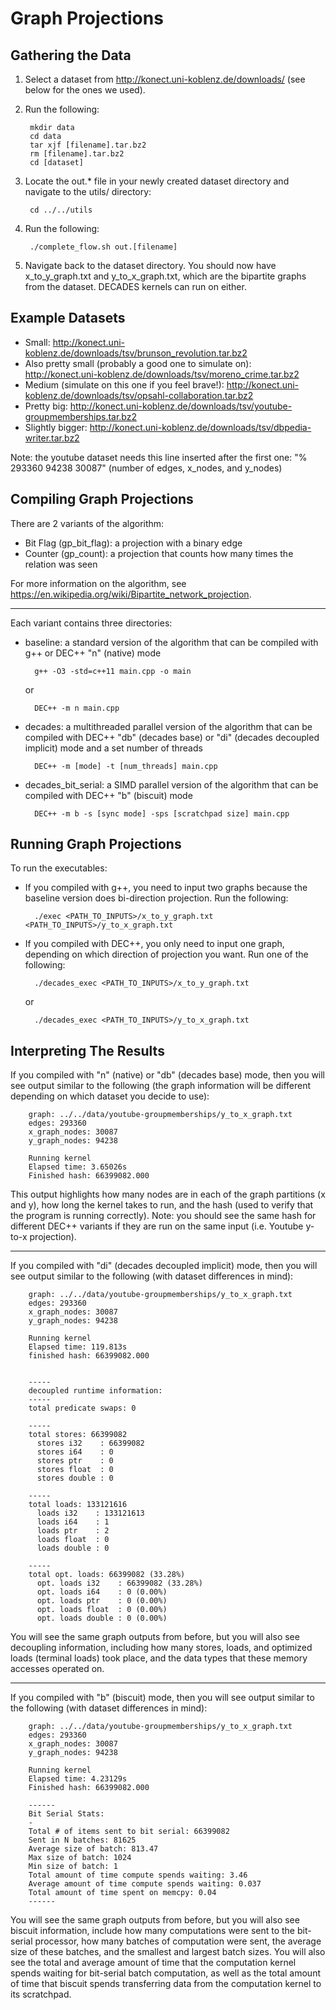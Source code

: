 # Graph Projections 

## Gathering the Data
1. Select a dataset from http://konect.uni-koblenz.de/downloads/ (see below for the ones we used).
2. Run the following:

        mkdir data
        cd data
        tar xjf [filename].tar.bz2
        rm [filename].tar.bz2
        cd [dataset]

3. Locate the out.* file in your newly created dataset directory and navigate to the utils/ directory:

        cd ../../utils
        
4. Run the following:

        ./complete_flow.sh out.[filename]

5. Navigate back to the dataset directory. You should now have x_to_y_graph.txt and y_to_x_graph.txt, which are the bipartite graphs from the dataset. DECADES kernels can run on either. 

## Example Datasets
- Small: http://konect.uni-koblenz.de/downloads/tsv/brunson_revolution.tar.bz2
- Also pretty small (probably a good one to simulate on): http://konect.uni-koblenz.de/downloads/tsv/moreno_crime.tar.bz2
- Medium (simulate on this one if you feel brave!): http://konect.uni-koblenz.de/downloads/tsv/opsahl-collaboration.tar.bz2
- Pretty big: http://konect.uni-koblenz.de/downloads/tsv/youtube-groupmemberships.tar.bz2
- Slightly bigger: http://konect.uni-koblenz.de/downloads/tsv/dbpedia-writer.tar.bz2

Note: the youtube dataset needs this line inserted after the first one: "% 293360 94238 30087" (number of edges, x_nodes, and y_nodes)

## Compiling Graph Projections

There are 2 variants of the algorithm:

- Bit Flag (gp_bit_flag): a projection with a binary edge
- Counter (gp_count): a projection that counts how many times the relation was seen

For more information on the algorithm, see https://en.wikipedia.org/wiki/Bipartite_network_projection.

-----

Each variant contains three directories:

- baseline: a standard version of the algorithm that can be compiled with g++ or DEC++ "n" (native) mode

        g++ -O3 -std=c++11 main.cpp -o main
        
  or 

        DEC++ -m n main.cpp

- decades: a multithreaded parallel version of the algorithm that can be compiled with DEC++ "db" (decades base) or "di" (decades decoupled implicit) mode and a set number of threads

        DEC++ -m [mode] -t [num_threads] main.cpp 

- decades_bit_serial: a SIMD parallel version of the algorithm that can be compiled with DEC++ "b" (biscuit) mode

        DEC++ -m b -s [sync mode] -sps [scratchpad size] main.cpp

## Running Graph Projections

To run the executables:

- If you compiled with g++, you need to input two graphs because the baseline version does bi-direction projection. Run the following:

        ./exec <PATH_TO_INPUTS>/x_to_y_graph.txt <PATH_TO_INPUTS>/y_to_x_graph.txt
        
- If you compiled with DEC++, you only need to input one graph, depending on which direction of projection you want. Run one of the following:

        ./decades_exec <PATH_TO_INPUTS>/x_to_y_graph.txt
        
  or
        
        ./decades_exec <PATH_TO_INPUTS>/y_to_x_graph.txt

## Interpreting The Results

If you compiled with "n" (native) or "db" (decades base) mode, then you will see output similar to the following (the graph information will be different depending on which dataset you decide to use):

        graph: ../../data/youtube-groupmemberships/y_to_x_graph.txt
        edges: 293360
        x_graph_nodes: 30087
        y_graph_nodes: 94238

        Running kernel
        Elapsed time: 3.65026s
        Finished hash: 66399082.000
        
This output highlights how many nodes are in each of the graph partitions (x and y), how long the kernel takes to run, and the hash (used to verify that the program is running correctly). Note: you should see the same hash for different DEC++ variants if they are run on the same input (i.e. Youtube y-to-x projection).

-----

If you compiled with "di" (decades decoupled implicit) mode, then you will see output similar to the following (with dataset differences in mind):

        graph: ../../data/youtube-groupmemberships/y_to_x_graph.txt
        edges: 293360
        x_graph_nodes: 30087
        y_graph_nodes: 94238
        
        Running kernel
        Elapsed time: 119.813s
        finished hash: 66399082.000
        
        
        -----
        decoupled runtime information:
        -----
        total predicate swaps: 0
        
        -----
        total stores: 66399082
          stores i32    : 66399082
          stores i64    : 0
          stores ptr    : 0
          stores float  : 0
          stores double : 0

        -----
        total loads: 133121616
          loads i32    : 133121613
          loads i64    : 1
          loads ptr    : 2
          loads float  : 0
          loads double : 0
        
        -----
        total opt. loads: 66399082 (33.28%)
          opt. loads i32    : 66399082 (33.28%)
          opt. loads i64    : 0 (0.00%)
          opt. loads ptr    : 0 (0.00%)
          opt. loads float  : 0 (0.00%)
          opt. loads double : 0 (0.00%)

You will see the same graph outputs from before, but you will also see decoupling information, including how many stores, loads, and optimized loads (terminal loads) took place, and the data types that these memory accesses operated on.

-----

If you compiled with "b" (biscuit) mode, then you will see output similar to the following (with dataset differences in mind):

        graph: ../../data/youtube-groupmemberships/y_to_x_graph.txt
        edges: 293360
        x_graph_nodes: 30087
        y_graph_nodes: 94238

        Running kernel
        Elapsed time: 4.23129s
        Finished hash: 66399082.000
        
        ------
        Bit Serial Stats:
        -
        Total # of items sent to bit serial: 66399082
        Sent in N batches: 81625
        Average size of batch: 813.47
        Max size of batch: 1024
        Min size of batch: 1
        Total amount of time compute spends waiting: 3.46
        Average amount of time compute spends waiting: 0.037
        Total amount of time spent on memcpy: 0.04
        ------

You will see the same graph outputs from before, but you will also see biscuit information, include how many computations were sent to the bit-serial processor, how many batches of computation were sent, the average size of these batches, and the smallest and largest batch sizes. You will also see the total and average amount of time that the computation kernel spends waiting for bit-serial batch computation, as well as the total amount of time that biscuit spends transferring data from the computation kernel to its scratchpad.
